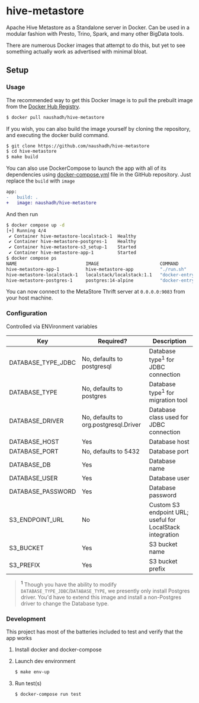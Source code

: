 # hive-metastore

Apache Hive Metastore as a Standalone server in Docker. Can be used in a modular fashion with Presto, Trino, Spark, and many other BigData tools.

There are numerous Docker images that attempt to do this, but yet to see something actually work as advertised with minimal bloat.

## Setup

### Usage

The recommended way to get this Docker Image is to pull the prebuilt image from the [Docker Hub Registry](https://hub.docker.com/r/naushadh/hive-metastore).

```bash
$ docker pull naushadh/hive-metastore
```

If you wish, you can also build the image yourself by cloning the repository, and executing the docker build command.

```bash
$ git clone https://github.com/naushadh/hive-metastore
$ cd hive-metastore
$ make build
```

You can also use DockerCompose to launch the app with all of its dependencies using [docker-compose.yml](https://raw.githubusercontent.com/naushadh/hive-metastore/main/docker-compose.yml) file in the GitHub repository. Just replace the `build` with `image`

```diff
app:
-   build: .
+   image: naushadh/hive-metastore
```

And then run

```bash
$ docker compose up -d
[+] Running 4/4
 ✔ Container hive-metastore-localstack-1  Healthy                                                                   10.8s 
 ✔ Container hive-metastore-postgres-1    Healthy                                                                   30.8s 
 ✔ Container hive-metastore-s3_setup-1    Started                                                                   11.0s 
 ✔ Container hive-metastore-app-1         Started                                                                   31.0s 
$ docker compose ps
NAME                          IMAGE                       COMMAND                  SERVICE             CREATED              STATUS                    PORTS
hive-metastore-app-1          hive-metastore-app          "./run.sh"               app                 About a minute ago   Up 8 seconds              0.0.0.0:9083->9083/tcp
hive-metastore-localstack-1   localstack/localstack:1.1   "docker-entrypoint.sh"   localstack          About a minute ago   Up 39 seconds (healthy)   4510-4559/tcp, 5678/tcp, 0.0.0.0:4566->4566/tcp
hive-metastore-postgres-1     postgres:14-alpine          "docker-entrypoint.s…"   postgres            About a minute ago   Up 39 seconds (healthy)   0.0.0.0:5432->5432/tcp
```

You can now connect to the MetaStore Thrift server at `0.0.0.0:9083` from your host machine.

### Configuration

Controlled via ENVironment variables

Key                | Required?                             | Description
-------------------|---------------------------------------|-------------
DATABASE_TYPE_JDBC | No, defaults to postgresql            | Database type<sup>1</sup> for JDBC connection
DATABASE_TYPE      | No, defaults to postgres              | Database type<sup>1</sup> for migration tool
DATABASE_DRIVER    | No, defaults to org.postgresql.Driver | Database class used for JDBC connection
DATABASE_HOST      | Yes                                   | Database host
DATABASE_PORT      | No, defaults to 5432                  | Database port
DATABASE_DB        | Yes                                   | Database name
DATABASE_USER      | Yes                                   | Database user
DATABASE_PASSWORD  | Yes                                   | Database password
S3_ENDPOINT_URL    | No                                    | Custom S3 endpoint URL; useful for LocalStack integration
S3_BUCKET          | Yes                                   | S3 bucket name
S3_PREFIX          | Yes                                   | S3 bucket prefix

> **<sup>1</sup>** Though you have the ability to modify `DATABASE_TYPE_JDBC`/`DATABASE_TYPE`, we presently only install Postgres driver.
> You'd have to extend this image and install a non-Postgres driver to change the Database type.

### Development

This project has most of the batteries included to test and verify that the app works

1. Install docker and docker-compose

2. Launch dev environment
    ```bash
    $ make env-up
    ```

3. Run test(s)
    ```bash
    $ docker-compose run test
    ```
